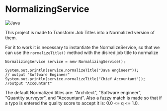 # NormalizingService
![Java](https://img.shields.io/badge/java-%23ED8B00.svg?style=for-the-badge&logo=java&logoColor=white)


This project is made to Transform Job Titles into a Normalized version of them.

For it to work it is necessary to instantiate the NormalizeService, so that we can use the `normalizeTitle()` method with the disired job title to normalize

```
NormalizingService service = new NormalizingService();

System.out.println(service.normalizeTitle("Java engineer"));
// output "Software Engineer"
System.out.println(service.normalizeTitle("Chief Accountant"));
//output "Accountant"
```

The default Normalized titles are: “Architect", "Software engineer", "Quantity surveyor", and "Accountant". Also a fuzzy match is made so that if a typo is entered the quality score to accept it is:  0.0 <= q <= 1.0.

